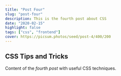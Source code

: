 ```yaml
---
title: "Post Four"
slug: "post-four"
description: This is the fourth post about CSS
date: "2020-02-15"
highlight: false
tags: ["css", "frontend"]
cover: https://picsum.photos/seed/post-4/400/200
---
```


## CSS Tips and Tricks

Content of the _fourth post_ with useful CSS techniques.
